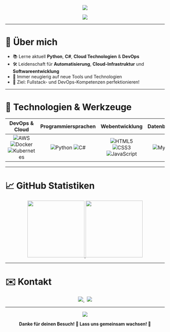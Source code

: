 <!-- Animated Typing Header -->
<p align="center">
  <img src="https://readme-typing-svg.demolab.com?font=Fira+Code&weight=500&pause=1000&color=00FFAA&center=true&vCenter=true&width=700&lines=Hallo+%F0%9F%91%8B%2C+ich+bin+Steve;DevOps+und+Programmier-Enthusiast;Praktikant+in+der+Softwareentwicklung;Immer+bereit+zu+lernen+und+zu+wachsen!">
</p>

<!-- Wave Banner -->
<p align="center">
  <img src="https://capsule-render.vercel.app/api?type=waving&color=00FFAA&height=200&section=header&text=Willkommen%20auf%20meinem%20GitHub%20Profil!&fontSize=32&fontColor=ffffff&animation=twinkling"/>
</p>

---

# 🌟 Über mich

- 📚 Lerne aktuell **Python**, **C#**, **Cloud Technologien** & **DevOps**
- 🛠️ Leidenschaft für **Automatisierung**, **Cloud-Infrastruktur** und **Softwareentwicklung**
- 🚀 Immer neugierig auf neue Tools und Technologien
- 🎯 Ziel: Fullstack- und DevOps-Kompetenzen perfektionieren!

---

# 🚀 Technologien & Werkzeuge

<div align="center">
  
| DevOps & Cloud | Programmiersprachen | Webentwicklung | Datenbanken | Weitere Tools |
|:--------------:|:-------------------:|:--------------:|:-----------:|:-------------:|
| ![AWS](https://img.shields.io/badge/AWS-232F3E?style=for-the-badge&logo=amazonaws&logoColor=white) ![Docker](https://img.shields.io/badge/Docker-2496ED?style=for-the-badge&logo=docker&logoColor=white) ![Kubernetes](https://img.shields.io/badge/Kubernetes-326CE5?style=for-the-badge&logo=kubernetes&logoColor=white) | ![Python](https://img.shields.io/badge/Python-3776AB?style=for-the-badge&logo=python&logoColor=white) ![C#](https://img.shields.io/badge/C%23-239120?style=for-the-badge&logo=c-sharp&logoColor=white) | ![HTML5](https://img.shields.io/badge/HTML5-E34F26?style=for-the-badge&logo=html5&logoColor=white) ![CSS3](https://img.shields.io/badge/CSS3-1572B6?style=for-the-badge&logo=css3&logoColor=white) ![JavaScript](https://img.shields.io/badge/JavaScript-F7DF1E?style=for-the-badge&logo=javascript&logoColor=black) | ![MySQL](https://img.shields.io/badge/MySQL-005C84?style=for-the-badge&logo=mysql&logoColor=white) | ![Linux](https://img.shields.io/badge/Linux-FCC624?style=for-the-badge&logo=linux&logoColor=black) ![Git](https://img.shields.io/badge/Git-F05032?style=for-the-badge&logo=git&logoColor=white) |

</div>

---

# 📈 GitHub Statistiken

<div align="center">

<a href="https://github.com/[Dein-GitHub-Name]">
  <img height="180em" src="https://github-readme-stats.vercel.app/api?username=Stevedev-01&show_icons=true&theme=tokyonight&hide_border=true" />
  <img height="180em" src="https://github-readme-stats.vercel.app/api/top-langs/?username=Stevedev-01&layout=compact&theme=tokyonight&hide_border=true" />
</a>

</div>

---

# ✉️ Kontakt

<div align="center">
  
<a href="mailto:[deine.email@example.com]">
  <img src="https://img.shields.io/badge/E-Mail-D14836?style=for-the-badge&logo=gmail&logoColor=white"/>
</a>
&nbsp;
<a href="https://linkedin.com/in/[dein-linkedin-name]">
  <img src="https://img.shields.io/badge/LinkedIn-0A66C2?style=for-the-badge&logo=linkedin&logoColor=white"/>
</a>

</div>

---

<!-- Footer Wave -->
<p align="center">
  <img src="https://capsule-render.vercel.app/api?type=waving&color=00FFAA&height=150&section=footer"/>
</p>

<p align="center">
  <b>Danke für deinen Besuch! 🎉 Lass uns gemeinsam wachsen! 🚀</b>
</p>
